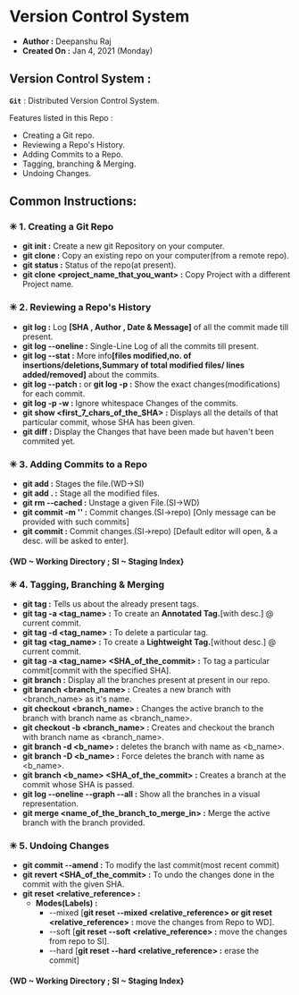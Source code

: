 # Version Control System

+ **Author :** Deepanshu Raj
+ **Created On :** Jan 4, 2021 (Monday)


## Version Control System :
         
  **`Git`** : Distributed Version Control System.
                
  Features listed in this Repo :
                      
  - Creating a Git repo.
  - Reviewing a Repo's History.
  - Adding Commits to a Repo.
  - Tagging, branching & Merging.
  - Undoing Changes.
  
## Common Instructions:

### ✳ 1. Creating a Git Repo

- <b>git init :</b> Create a new git Repository on your computer.
- <b>git clone :</b> Copy an existing repo on your computer(from a remote repo).
- <b>git status :</b> Status of the repo(at present).
- <b>git clone <url> <project_name_that_you_want> :</b> Copy Project with a different Project name. 

### ✳ 2. Reviewing a Repo's History

- <b>git log :</b> Log <b>[SHA , Author , Date & Message]</b> of all the commit made till present.
- <b>git log --oneline :</b> Single-Line Log of all the commits till present.
- <b>git log --stat :</b> More info<b>[files modified,no. of insertions/deletions,Summary of total modified files/ lines added/removed]</b> about the commits.
- <b>git log --patch :</b> or <b>git log -p :</b> Show the exact changes(modifications) for each commit. 
- <b>git log -p -w :</b> Ignore whitespace Changes of the commits.
- <b>git show <first_7_chars_of_the_SHA> :</b> Displays all the details of that particular commit, whose SHA has been given. 
- <b>git diff :</b> Display the Changes that have been made but haven't been commited yet.

### ✳ 3. Adding Commits to a Repo

- <b>git add <file> :</b> Stages the file.(WD->SI) 
- <b>git add . :</b> Stage all the modified files.
- <b>git rm --cached <file> :</b> Unstage a given File.(SI->WD)
- <b>git commit -m '<msg>' :</b> Commit changes.(SI->repo) [Only message can be provided with such commits]
- <b>git commit :</b> Commit changes.(SI->repo) [Default editor will open, & a desc. will be asked to enter].

#### {WD ~ Working Directory ; SI ~ Staging Index}

### ✳ 4. Tagging, Branching & Merging

- <b>git tag :</b> Tells us about the already present tags. 
- <b>git tag -a <tag_name> :</b> To create an <b>Annotated Tag.</b>[with desc.] @ current commit. 
- <b>git tag -d <tag_name> :</b> To delete a particular tag.
- <b>git tag <tag_name> :</b> To create a <b>Lightweight Tag.</b>[without desc.] @ current commit.
- <b>git tag -a <tag_name> <SHA_of_the_commit> :</b> To tag a particular commit[commit with the specified SHA]. 
- <b>git branch :</b> Display all the branches present at present in our repo.
- <b>git branch <branch_name> :</b> Creates a new branch with <branch_name> as it's name.
- <b>git checkout <branch_name> :</b> Changes the active branch to the branch with branch name as <branch_name>. 
- <b>git checkout -b <branch_name> :</b> Creates and checkout the branch with branch name as <branch_name>. 
- <b>git branch -d <b_name> :</b> deletes the branch with name as <b_name>.
- <b>git branch -D <b_name> :</b> Force deletes the branch with name as <b_name>.
- <b>git branch <b_name> <SHA_of_the_commit> :</b> Creates a branch at the commit whose SHA is passed. 
- <b>git log --oneline --graph --all :</b> Show all the branches in a visual representation.
- <b>git merge <name_of_the_branch_to_merge_in> :</b> Merge the active branch with the branch provided.

### ✳ 5. Undoing Changes

- <b>git commit --amend :</b> To modify the last commit(most recent commit)
- <b>git revert <SHA_of_the_commit> :</b> To undo the changes done in the commit with the given SHA.
- <b>git reset <relative_reference> :</b> <br>
  - <b>Modes(Labels) :</b><br>
    - --mixed [<b>git reset --mixed <relative_reference> or git reset <relative_reference> :</b> move the changes from Repo to WD].<br>
    - --soft [<b>git reset --soft <relative_reference> :</b> move the changes from repo to SI].<br>
    - --hard [<b>git reset --hard <relative_reference> :</b> erase the commit]

#### {WD ~ Working Directory ; SI ~ Staging Index}
